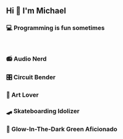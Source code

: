 ## Hi 🐸 I'm Michael

### 💻 Programming is fun sometimes




<br>

### 📻 Audio Nerd
### 🎛 Circuit Bender
### 🎨 Art Lover
### 🛹 Skateboarding Idolizer
### 🥽 Glow-In-The-Dark Green Aficionado

